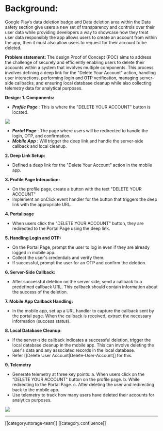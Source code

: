 # Background:

Google Play’s data deletion badge and Data deletion area within the Data safety section give users a new set of transparency and controls over their user data while providing developers a way to showcase how they treat user data responsibly the app allows users to create an account from within the app, then it must also allow users to request for their account to be deleted.

**Problem statement:** The design Proof of Concept (POC) aims to address the challenge of securely and efficiently enabling users to delete their accounts within a system that involves multiple components. This process involves defining a deep link for the "Delete Your Account" action, handling user interactions, performing login and OTP verification, managing server-side callbacks, and ensuring local database cleanup while also collecting telemetry data for analytical purposes.

**Design:** **1. Components:**

* _**Profile Page**_ : This is where the "DELETE YOUR ACCOUNT" button is located.

![](../../../../Others/SunbirdED/images/storage/ksnip\_20231030-124728.png)

* _**Portal Page**_ : The page where users will be redirected to handle the login, OTP, and confirmation.
* _**Mobile App**_ : Will trigger the deep link and handle the server-side callback and local cleanup.

**2. Deep Link Setup:**

* Defined a deep link for the "Delete Your Account" action in the mobile app.

**3. Profile Page Interaction:**

* On the profile page, create a button with the text "DELETE YOUR ACCOUNT"
* Implement an onClick event handler for the button that triggers the deep link with the appropriate URL.

**4. Portal page**

* When users click the "DELETE YOUR ACCOUNT" button, they are redirected to the Portal Page using the deep link.

**5. Handling Login and OTP:**

* On the Portal Page, prompt the user to log in even if they are already logged in mobile app.
* Collect the user's credentials and verify them.
* If successful, prompt the user for an OTP and confirm the deletion.

**6. Server-Side Callback:**

* After successful deletion on the server side, send a callback to a predefined callback URL. This callback should contain information about the success of the deletion.

**7. Mobile App Callback Handling:**

* In the mobile app, set up a URL handler to capture the callback sent by the portal page. When the callback is received, extract the necessary information (success status).

**8. Local Database Cleanup:**

* If the server-side callback indicates a successful deletion, trigger the local database cleanup in the mobile app. This can involve deleting the user's data and any associated records in the local database.
* Refer \[\[Delete User Account|Delete-User-Account]] for this.

**9. Telemetry**

* Generate telemetry at three key points: a. When users click on the "DELETE YOUR ACCOUNT" button on the profile page. b. While redirecting to the Portal Page. c. After deleting the user and redirecting back to the mobile app.
* Use telemetry to track how many users have deleted their accounts for analytics purposes.

![](../../../../Others/SunbirdED/images/storage/ksnip\_20231102-102351.png)

***

\[\[category.storage-team]] \[\[category.confluence]]
